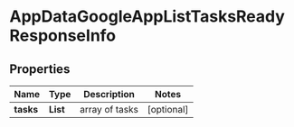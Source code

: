 # AppDataGoogleAppListTasksReadyResponseInfo


## Properties

| Name | Type | Description | Notes |
|------------ | ------------- | ------------- | -------------|
**tasks** | **List<AppDataGoogleAppListTasksReadyTaskInfo>** | array of tasks |[optional]|